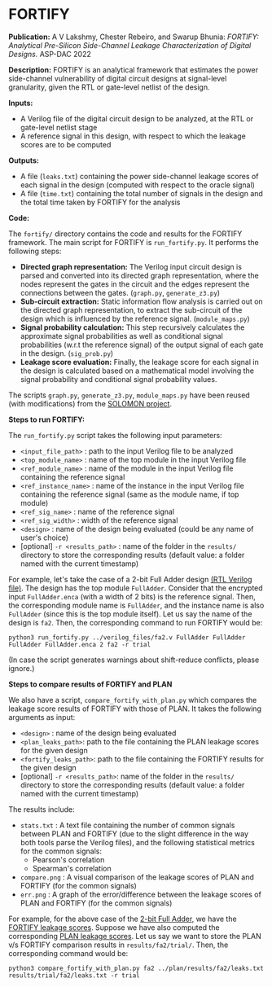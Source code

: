 
# FORTIFY

**Publication:** A V Lakshmy, Chester Rebeiro, and Swarup Bhunia:
_FORTIFY: Analytical Pre-Silicon Side-Channel Leakage Characterization of Digital Designs._ ASP-DAC 2022

**Description:** FORTIFY is an analytical framework that estimates the power side-channel vulnerability of digital circuit designs at signal-level granularity, given the RTL or gate-level netlist of the design.

**Inputs:**

- A Verilog file of the digital circuit design to be analyzed, at the RTL or gate-level netlist stage
- A reference signal in this design, with respect to which the leakage scores are to be computed

**Outputs:**

- A file (`leaks.txt`) containing the power side-channel leakage scores of each signal in the design (computed with respect to the oracle signal)
- A file (`time.txt`) containing the total number of signals in the design and the total time taken by FORTIFY for the analysis

**Code:**

The `fortify/` directory contains the code and results for the FORTIFY framework. The main script for FORTIFY is `run_fortify.py`. It performs the following steps:

- **Directed graph representation:**  The Verilog input circuit design is parsed and converted into its directed graph representation, where the nodes represent the gates in the circuit and the edges represent the connections between the gates. (`graph.py`, `generate_z3.py`)
- **Sub-circuit extraction:** Static information flow analysis is carried out on the directed graph representation, to extract the sub-circuit of the design which is influenced by the reference signal. (`module_maps.py`)
- **Signal probability calculation:** This step recursively calculates the approximate signal probabilities as well as conditional signal probabilities (w.r.t the reference signal) of the output signal of each gate in the design. (`sig_prob.py`)
- **Leakage score evaluation:** Finally, the leakage score for each signal in the design is calculated based on a mathematical model involving the signal probability and conditional signal probability values.

The scripts `graph.py`, `generate_z3.py`, `module_maps.py` have been reused (with modifications) from the [SOLOMON project](https://ieeexplore.ieee.org/abstract/document/9116380/).

**Steps to run FORTIFY:**

The `run_fortify.py` script takes the following input parameters:

- `<input_file_path>` : path to the input Verilog file to be analyzed
- `<top_module_name>` : name of the top module in the input Verilog file
- `<ref_module_name>` : name of the module in the input Verilog file containing the reference signal
- `<ref_instance_name>` : name of the instance in the input Verilog file containing the reference signal (same as the module name, if top module)
- `<ref_sig_name>` : name of the reference signal
- `<ref_sig_width>` : width of the reference signal
- `<design>` : name of the design being evaluated (could be any name of user's choice)
- [optional] `-r <results_path>` : name of the folder in the `results/` directory to store the corresponding results (default value: a folder named with the current timestamp)

For example, let's take the case of a 2-bit Full Adder design [(RTL Verilog file)](../verilog_files/fa2.v). The design has the top module `FullAdder`. Consider that the encrypted input `FullAdder.enca` (with a width of 2 bits) is the reference signal. Then, the corresponding module name is `FullAdder`, and the instance name is also `FullAdder` (since this is the top module itself). Let us say the name of the design is `fa2`. Then, the corresponding command to run FORTIFY would be:

`python3 run_fortify.py ../verilog_files/fa2.v FullAdder FullAdder FullAdder FullAdder.enca 2 fa2 -r trial`

(In case the script generates warnings about shift-reduce conflicts, please ignore.)

**Steps to compare results of FORTIFY and PLAN**

We also have a script, `compare_fortify_with_plan.py` which compares the leakage score results of FORTIFY with those of PLAN. It takes the following arguments as input:

- `<design>` : name of the design being evaluated
- `<plan_leaks_path>`: path to the file containing the PLAN leakage scores for the given design
- `<fortify_leaks_path>`: path to the file containing the FORTIFY results for the given design
- [optional] `-r <results_path>`: name of the folder in the `results/` directory to store the corresponding results (default value: a folder named with the current timestamp)

The results include:

- `stats.txt` : A text file containing the number of common signals between PLAN and FORTIFY (due to the slight difference in the way both tools parse the Verilog files), and the following statistical metrics for the common signals:
  - Pearson's correlation
  - Spearman's correlation
- `compare.png` : A visual comparison of the leakage scores of PLAN and FORTIFY (for the common signals)
- `err.png` : A graph of the error/difference between the leakage scores of PLAN and FORTIFY (for the common signals)

For example, for the above case of the [2-bit Full Adder](../verilog_files/fa2.v), we have the [FORTIFY leakage scores](results/trial/fa2/leaks.txt). Suppose we have also computed the corresponding [PLAN leakage scores](../plan/results/trial/fa2/leaks.txt). Let us say we want to store the PLAN v/s FORTIFY comparison results in `results/fa2/trial/`. Then, the corresponding command would be:

`python3 compare_fortify_with_plan.py fa2 ../plan/results/fa2/leaks.txt results/trial/fa2/leaks.txt -r trial`
